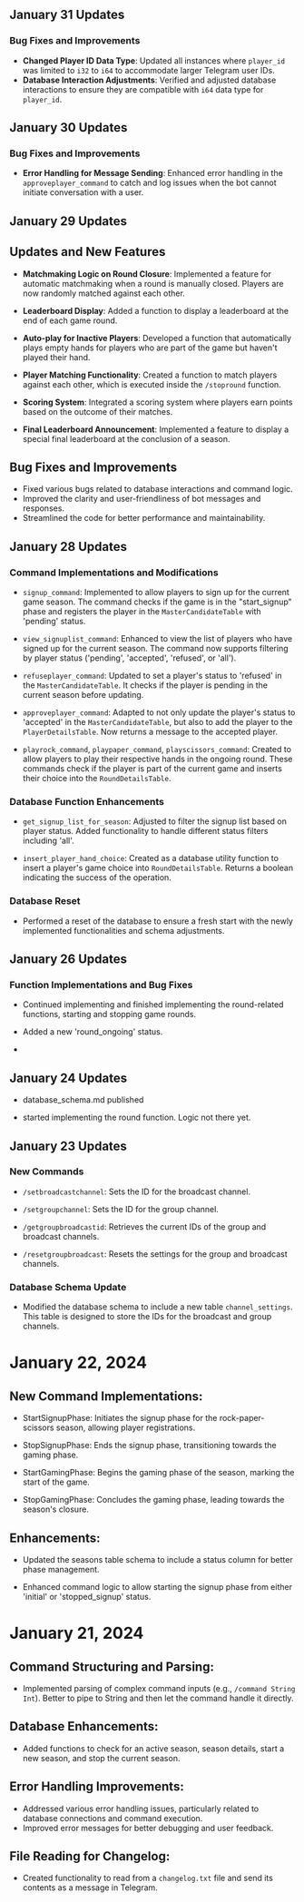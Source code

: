 ## January 31 Updates

### Bug Fixes and Improvements

- **Changed Player ID Data Type**: Updated all instances where `player_id` was limited to `i32` to `i64` to accommodate larger Telegram user IDs.
- **Database Interaction Adjustments**: Verified and adjusted database interactions to ensure they are compatible with `i64` data type for `player_id`.

## January 30 Updates

### Bug Fixes and Improvements

- **Error Handling for Message Sending**: Enhanced error handling in the `approveplayer_command` to catch and log issues when the bot cannot initiate conversation with a user.

## January 29 Updates

## Updates and New Features

- **Matchmaking Logic on Round Closure**: Implemented a feature for automatic matchmaking when a round is manually closed. Players are now randomly matched against each other.

- **Leaderboard Display**: Added a function to display a leaderboard at the end of each game round.

- **Auto-play for Inactive Players**: Developed a function that automatically plays empty hands for players who are part of the game but haven't played their hand.

- **Player Matching Functionality**: Created a function to match players against each other, which is executed inside the `/stopround` function.

- **Scoring System**: Integrated a scoring system where players earn points based on the outcome of their matches.

- **Final Leaderboard Announcement**: Implemented a feature to display a special final leaderboard at the conclusion of a season.

## Bug Fixes and Improvements

- Fixed various bugs related to database interactions and command logic.
- Improved the clarity and user-friendliness of bot messages and responses.
- Streamlined the code for better performance and maintainability.

## January 28 Updates

### Command Implementations and Modifications

- `signup_command`: Implemented to allow players to sign up for the current game season. The command checks if the game is in the "start_signup" phase and registers the player in the `MasterCandidateTable` with 'pending' status.

- `view_signuplist_command`: Enhanced to view the list of players who have signed up for the current season. The command now supports filtering by player status ('pending', 'accepted', 'refused', or 'all').

- `refuseplayer_command`: Updated to set a player's status to 'refused' in the `MasterCandidateTable`. It checks if the player is pending in the current season before updating.

- `approveplayer_command`: Adapted to not only update the player's status to 'accepted' in the `MasterCandidateTable`, but also to add the player to the `PlayerDetailsTable`. Now returns a message to the accepted player.

- `playrock_command`, `playpaper_command`, `playscissors_command`: Created to allow players to play their respective hands in the ongoing round. These commands check if the player is part of the current game and inserts their choice into the `RoundDetailsTable`.

### Database Function Enhancements

- `get_signup_list_for_season`: Adjusted to filter the signup list based on player status. Added functionality to handle different status filters including 'all'.

- `insert_player_hand_choice`: Created as a database utility function to insert a player's game choice into `RoundDetailsTable`. Returns a boolean indicating the success of the operation.

### Database Reset

- Performed a reset of the database to ensure a fresh start with the newly implemented functionalities and schema adjustments.

## January 26 Updates

### Function Implementations and Bug Fixes

- Continued implementing and finished implementing the round-related functions, starting and stopping game rounds.

- Added a new 'round_ongoing' status.
-
## January 24 Updates

- database_schema.md published

- started implementing the round function. Logic not there yet.

## January 23 Updates

### New Commands

- `/setbroadcastchannel`: Sets the ID for the broadcast channel.

- `/setgroupchannel`: Sets the ID for the group channel.

- `/getgroupbroadcastid`: Retrieves the current IDs of the group and broadcast channels.

- `/resetgroupbroadcast`: Resets the settings for the group and broadcast channels.

### Database Schema Update

- Modified the database schema to include a new table `channel_settings`. This table is designed to store the IDs for the broadcast and group channels.


# January 22, 2024
## New Command Implementations:

- StartSignupPhase: Initiates the signup phase for the rock-paper-scissors season, allowing player registrations.

- StopSignupPhase: Ends the signup phase, transitioning towards the gaming phase.

- StartGamingPhase: Begins the gaming phase of the season, marking the start of the game.

- StopGamingPhase: Concludes the gaming phase, leading towards the season's closure.

## Enhancements:

- Updated the seasons table schema to include a status column for better phase management.

- Enhanced command logic to allow starting the signup phase from either 'initial' or 'stopped_signup' status.




# January 21, 2024

## Command Structuring and Parsing:

- Implemented parsing of complex command inputs (e.g., `/command String Int`). Better to pipe to String and then let the command handle it directly.

## Database Enhancements:

- Added functions to check for an active season, season details, start a new season, and stop the current season.

## Error Handling Improvements:

- Addressed various error handling issues, particularly related to database connections and command execution.
- Improved error messages for better debugging and user feedback.

## File Reading for Changelog:

- Created functionality to read from a `changelog.txt` file and send its contents as a message in Telegram.

